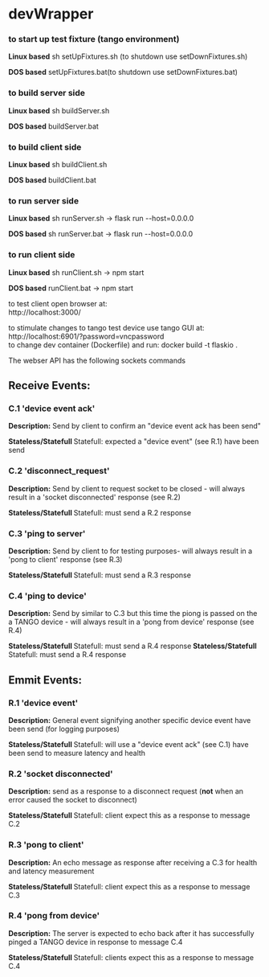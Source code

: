 # devWrapper
<h3> to start up test fixture (tango environment) </h3>
<p> <b>Linux based</b> sh setUpFixtures.sh (to shutdown use setDownFixtures.sh) </p>
<p> <b>DOS based</b> setUpFixtures.bat(to shutdown use setDownFixtures.bat) </p>
<h3> to build server side </h3>
<p> <b>Linux based</b> sh buildServer.sh </p>
<p> <b>DOS based</b> buildServer.bat </p>
<h3> to build client side </h3>
<p> <b>Linux based</b> sh buildClient.sh </p>
<p> <b>DOS based</b> buildClient.bat </p>
<h3> to run server side </h3>
<p> <b>Linux based</b> sh runServer.sh -> flask run --host=0.0.0.0 </p>
<p> <b>DOS based</b> sh runServer.bat -> flask run --host=0.0.0.0 </p>
<h3> to run client side </h3>
<p> <b>Linux based</b> sh runClient.sh -> npm start </p>
<p> <b>DOS based</b> runClient.bat -> npm start </p>

to test client open browser at: <br>
http://localhost:3000/ <br>

to stimulate changes to tango test device use tango GUI at: <br>
http://localhost:6901/?password=vncpassword <br>
to change dev container (Dockerfile) and run: docker build -t flaskio .

The webser API has the following sockets commands
<h2> Receive Events: </h2>
<h3> C.1 'device event ack' </h3>
<p>
<b> Description:</b> Send by client to confirm an "device event ack has been send"
</p>
<p>
<b> Stateless/Statefull </b> Statefull: expected a "device event" (see R.1) have been send
</p>
<h3> C.2 'disconnect_request' </h3>
<p>
<b> Description:</b> Send by client to request socket to be closed - will always result in a 'socket disconnected' response (see R.2)
 </p>
<p>
<b> Stateless/Statefull </b> Statefull: must send a R.2 response
</p>
<h3> C.3 'ping to server' </h3>
<p>
<b> Description:</b> Send by client to for testing purposes- will always result in a 'pong to client' response (see R.3)
</p>
<p>
<b> Stateless/Statefull </b> Statefull: must send a R.3 response
</p>
<h3> C.4 'ping to device' </h3>
<p>
<b> Description:</b> Send by similar to C.3 but this time the piong is passed on the a TANGO device
- will always result in a 'pong from device' response (see R.4)
</p>
<p>
<b> Stateless/Statefull </b> Statefull: must send a R.4 response<b> Stateless/Statefull </b> Statefull: must send a R.4 response

<h2> Emmit Events: </h2>
<h3> R.1 'device event' </h3>
<p>
<b> Description:</b> General event signifying another specific device event have been send (for logging purposes)
</p>
<p>
<b> Stateless/Statefull </b> Statefull: will use a "device event ack" (see C.1) have been send to measure latency and health
</p>
<h3> R.2 'socket disconnected' </h3>
<p>
<b> Description:</b> send as a response to a disconnect request (<b>not</b> when an error caused the socket to disconnect)
</p>
<p>
<b> Stateless/Statefull </b> Statefull: client expect this as a response to message C.2
</p>
<h3> R.3 'pong to client' </h3>
<p>
<b> Description:</b> An echo message as response after receiving a C.3 for health and latency measurement
</p>
</p>
<p>
<b> Stateless/Statefull </b> Statefull: client expect this as a response to message C.3
</p>
<h3> R.4 'pong from device' </h3>
<p>
<b> Description:</b> The server is expected to echo back after it has successfully pinged a TANGO device in response to message C.4
</p>
<p>
<b> Stateless/Statefull </b> Statefull: clients expect this as a response to message C.4
</p>
